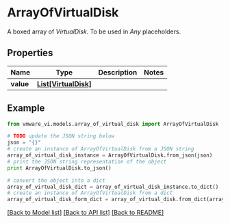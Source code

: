 # ArrayOfVirtualDisk

A boxed array of *VirtualDisk*. To be used in *Any* placeholders. 

## Properties
Name | Type | Description | Notes
------------ | ------------- | ------------- | -------------
**value** | [**List[VirtualDisk]**](VirtualDisk.md) |  | 

## Example

```python
from vmware_vi.models.array_of_virtual_disk import ArrayOfVirtualDisk

# TODO update the JSON string below
json = "{}"
# create an instance of ArrayOfVirtualDisk from a JSON string
array_of_virtual_disk_instance = ArrayOfVirtualDisk.from_json(json)
# print the JSON string representation of the object
print ArrayOfVirtualDisk.to_json()

# convert the object into a dict
array_of_virtual_disk_dict = array_of_virtual_disk_instance.to_dict()
# create an instance of ArrayOfVirtualDisk from a dict
array_of_virtual_disk_form_dict = array_of_virtual_disk.from_dict(array_of_virtual_disk_dict)
```
[[Back to Model list]](../README.md#documentation-for-models) [[Back to API list]](../README.md#documentation-for-api-endpoints) [[Back to README]](../README.md)


